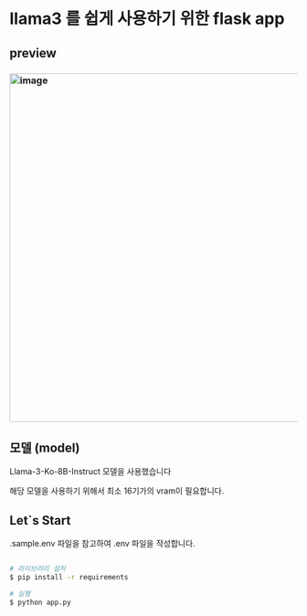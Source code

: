 # llama3 를 쉽게 사용하기 위한 flask app

## preview
### <img width="610" alt="image" src="https://github.com/chsm04/llm-util/assets/104830859/3c4fc43e-9db5-4c3f-aae8-2fcb5c1fb890">


## 모델 (model)
Llama-3-Ko-8B-Instruct 모델을 사용했습니다

해당 모델을 사용하기 위해서 최소 16기가의 vram이 필요합니다.

## Let`s Start 

.sample.env 파일을 참고하여 .env 파일을 작성합니다.

``` bash

# 라이브러리 설치
$ pip install -r requirements

# 실행
$ python app.py

```
